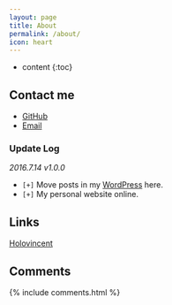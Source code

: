 ```yaml
---
layout: page
title: About
permalink: /about/
icon: heart
---
```


* content
{:toc}

## Contact me

* [GitHub](https://github.com/holovincent)
* [Email](chenws0906@gmail.com)

### Update Log

*2016.7.14 v1.0.0*

* `[+]` Move posts in my [WordPress](https://holovincent.wordpress.com/) here.
* `[+]` My personal website online.


## Links

[Holovincent](https://holovincent.github.io)

## Comments

{% include comments.html %}
